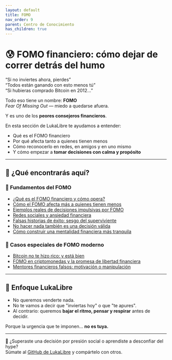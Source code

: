 ```yaml
---
layout: default
title: FOMO
nav_order: 9
parent: Centro de Conocimiento
has_children: true
---
```


# 😰 FOMO financiero: cómo dejar de correr detrás del humo

“Si no inviertes ahora, pierdes”  
“Todos están ganando con esto menos tú”  
“Si hubieras comprado Bitcoin en 2012…”

Todo eso tiene un nombre: **FOMO**  
*Fear Of Missing Out* — miedo a quedarse afuera.

Y es uno de los **peores consejeros financieros**.

En esta sección de LukaLibre te ayudamos a entender:
- Qué es el FOMO financiero
- Por qué afecta tanto a quienes tienen menos
- Cómo reconocerlo en redes, en amigos y en uno mismo
- Y cómo empezar a **tomar decisiones con calma y propósito**

---

## 📌 ¿Qué encontrarás aquí?

### 🎢 Fundamentos del FOMO

- [¿Qué es el FOMO financiero y cómo opera?](que-es-el-fomo.md)
- [Cómo el FOMO afecta más a quienes tienen menos](fomo-y-clase-social.md)
- [Ejemplos reales de decisiones impulsivas por FOMO](ejemplos-fomo.md)
- [Redes sociales y ansiedad financiera](redes-y-ansiedad.md)
- [Falsas historias de éxito: sesgo del superviviente](sesgo-del-superviviente.md)
- [No hacer nada también es una decisión válida](no-hacer-nada.md)
- [Cómo construir una mentalidad financiera más tranquila](mentalidad-financiera-sana.md)

### 🧨 Casos especiales de FOMO moderno

- [Bitcoin no te hizo rico: y está bien](bitcoin-no-te-hiciste-rico.md)
- [FOMO en criptomonedas y la promesa de libertad financiera](fomo-en-criptomonedas.md)
- [Mentores financieros falsos: motivación o manipulación](mentores-financieros-falsos.md)

---

## 🧠 Enfoque LukaLibre

- No queremos venderte nada.
- No te vamos a decir que "inviertas hoy" o que "te apures".
- Al contrario: queremos **bajar el ritmo, pensar y respirar** antes de decidir.

Porque la urgencia que te imponen... **no es tuya.**

---

📌 ¿Superaste una decisión por presión social o aprendiste a desconfiar del hype?  
Súmate al [GitHub de LukaLibre](https://github.com/raestrada/lukalibre) y compártelo con otros.
